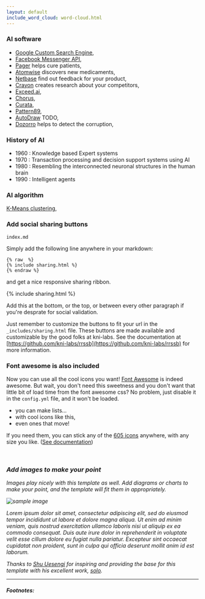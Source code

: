 ```yaml
---
layout: default
include_word_cloud: word-cloud.html
---
```


### AI software

- <a href="https://programmablesearchengine.google.com/about/" target="_blank">Google Custom Search Engine</a>,
- <a href="https://developers.facebook.com/docs/messenger-platform/" target="_blank">Facebook Messenger API</a>, 
- <a href="https://pager.com" target="_blank">Pager</a> helps cure patients, 
- <a href="https://www.atomwise.com" target="_blank">Atomwise</a> discovers new medicaments,
- <a href="https://netbasequid.com/about-netbasequid/" target="_blank">Netbase</a> find out feedback for your product, 
- <a href="https://www.crayon.co" target="_blank">Crayon</a> creates research about your competitors, 
- <a href="https://exceed.ai/" target="_blank">Exceed.ai</a>, 
- <a href="" target="_blank">Chorus</a>, 
- <a href="https://www.curata.com" target="_blank">Curata</a>,
- <a href="https://www.pattern89.com" target="_blank">Pattern89</a>, 
- <a href="" target="_blank">AutoDraw</a> TODO,
- <a href="https://dozorro.org/" target="_blank">Dozorro</a> helps to detect     the corruption,

### History of AI

-  1960 : Knowledge based Expert systems
-  1970 : Transaction processing and decision support systems using AI
-  1980 : Resembling the interconnected neuronal structures in the human brain
-  1990 : Intelligent agents

### AI algorithm

<a href="" target="_blank">K-Means clustering</a>,


### Add social sharing buttons

<code>index.md</code>


Simply add the following line anywhere in your markdown:

<pre><code>{% raw  %}
{% include sharing.html %}
{% endraw %}
</code></pre>

and get a nice responsive sharing ribbon.

{% include sharing.html %}

Add this at the bottom, or the top, or between every other paragraph if you're desprate for social validation.

Just remember to customize the buttons to fit your url in the `_includes/sharing.html` file. These buttons are made available and customizable by the good folks at kni-labs. See the documentation at [https://github.com/kni-labs/rrssb](https://github.com/kni-labs/rrssb) for more information.

### Font awesome is also included

<i class="fa fa-quote-left fa-3x fa-pull-left fa-border"></i> Now you can use all the cool icons you want! [Font Awesome](http://fontawesome.io) is indeed awesome. But wait, you don't need this sweetness and you don't want that little bit of load time from the font awesome css? No problem, just disable it in the `config.yml` file, and it won't be loaded.

<ul class="fa-ul">
  <li><i class="fa-li fa fa-check-square"></i>you can make lists...</li>
  <li><i class="fa-li fa fa-check-square-o"></i>with cool icons like this,</li>
  <li><i class="fa-li fa fa-spinner fa-spin"></i>even ones that move!</li>
</ul>

If you need them, you can stick any of the [605 icons](http://fontawesome.io/icons/) anywhere, with any size you like. ([See documentation](http://fontawesome.io/examples/))

<i class="fa fa-building"></i>&nbsp;&nbsp;<i class="fa fa-bus fa-lg"></i>&nbsp;&nbsp;<i class="fa fa-cube fa-2x"></i>&nbsp;&nbsp;<i class="fa fa-paper-plane fa-3x"></i>&nbsp;&nbsp;<i class="fa fa-camera-retro fa-4x">

### Add images to make your point

Images play nicely with this template as well. Add diagrams or charts to make your point, and the template will fit them in appropriately.

<img src="https://peterszatmary.com/ai/assets/images/hello.svg" alt="sample image">

Lorem ipsum dolor sit amet, consectetur adipiscing elit, sed do eiusmod tempor incididunt ut labore et dolore magna aliqua. Ut enim ad minim veniam, quis nostrud exercitation ullamco laboris nisi ut aliquip ex ea commodo consequat. Duis aute irure dolor in reprehenderit in voluptate velit esse cillum dolore eu fugiat nulla pariatur. Excepteur sint occaecat cupidatat non proident, sunt in culpa qui officia deserunt mollit anim id est laborum.

Thanks to [Shu Uesengi](https://github.com/chibicode) for inspiring and providing the base for this template with his excellent work, [solo](https://github.com/chibicode).

<hr>

##### Footnotes:

[^1]: This is a footnote. Click to return.

[^2]: Here is another.

